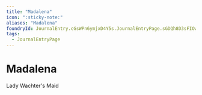 ```yaml
---
title: "Madalena"
icon: ":sticky-note:"
aliases: "Madalena"
foundryId: JournalEntry.cGsWPn6ymjxD4Y5s.JournalEntryPage.sGDQh8D3sFIOwfhP
tags:
  - JournalEntryPage
---
```


# Madalena
Lady Wachter's Maid